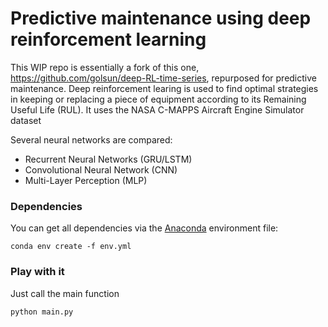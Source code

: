 
# **Predictive maintenance using deep reinforcement learning**

This WIP repo is essentially a fork of this one, https://github.com/golsun/deep-RL-time-series, repurposed for predictive maintenance. Deep reinforcement learing is used to find optimal strategies in keeping or replacing a piece of equipment according to its Remaining Useful Life (RUL). It uses the NASA C-MAPPS Aircraft Engine Simulator dataset

Several neural networks are compared: 
* Recurrent Neural Networks (GRU/LSTM)
* Convolutional Neural Network (CNN)
* Multi-Layer Perception (MLP)

### Dependencies

You can get all dependencies via the [Anaconda](https://conda.io/docs/user-guide/tasks/manage-environments.html#creating-an-environment-from-an-environment-yml-file) environment file:

    conda env create -f env.yml

### Play with it
Just call the main function

    python main.py

